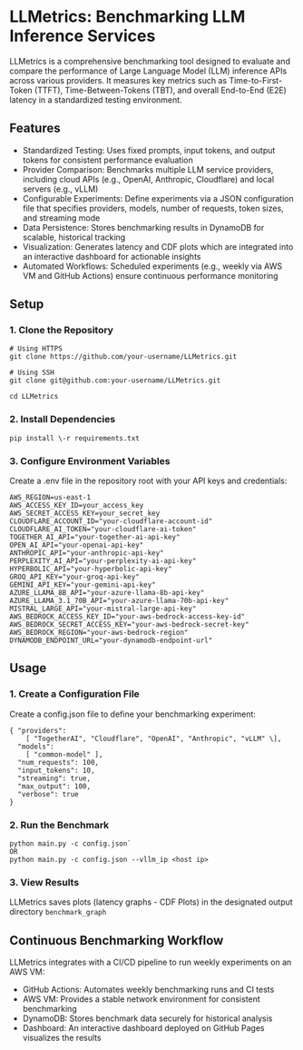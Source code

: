 # **LLMetrics: Benchmarking LLM Inference Services**

LLMetrics is a comprehensive benchmarking tool designed to evaluate and compare the performance of Large Language Model (LLM) inference APIs across various providers. It measures key metrics such as Time-to-First-Token (TTFT), Time-Between-Tokens (TBT), and overall End-to-End (E2E) latency in a standardized testing environment.

## **Features**

* Standardized Testing: Uses fixed prompts, input tokens, and output tokens for consistent performance evaluation
* Provider Comparison: Benchmarks multiple LLM service providers, including cloud APIs (e.g., OpenAI, Anthropic, Cloudflare) and local servers (e.g., vLLM)
* Configurable Experiments: Define experiments via a JSON configuration file that specifies providers, models, number of requests, token sizes, and streaming mode
* Data Persistence: Stores benchmarking results in DynamoDB for scalable, historical tracking
* Visualization: Generates latency and CDF plots which are integrated into an interactive dashboard for actionable insights
* Automated Workflows: Scheduled experiments (e.g., weekly via AWS VM and GitHub Actions) ensure continuous performance monitoring

## **Setup**

### **1. Clone the Repository**

```
# Using HTTPS
git clone https://github.com/your-username/LLMetrics.git

# Using SSH
git clone git@github.com:your-username/LLMetrics.git

cd LLMetrics
```

### **2\. Install Dependencies**

`pip install \-r requirements.txt`

### **3\. Configure Environment Variables**

Create a .env file in the repository root with your API keys and credentials:

```
AWS_REGION=us-east-1
AWS_ACCESS_KEY_ID=your_access_key
AWS_SECRET_ACCESS_KEY=your_secret_key
CLOUDFLARE_ACCOUNT_ID="your-cloudflare-account-id"
CLOUDFLARE_AI_TOKEN="your-cloudflare-ai-token"
TOGETHER_AI_API="your-together-ai-api-key"
OPEN_AI_API="your-openai-api-key"
ANTHROPIC_API="your-anthropic-api-key"
PERPLEXITY_AI_API="your-perplexity-ai-api-key"
HYPERBOLIC_API="your-hyperbolic-api-key"
GROQ_API_KEY="your-groq-api-key"
GEMINI_API_KEY="your-gemini-api-key"
AZURE_LLAMA_8B_API="your-azure-llama-8b-api-key"
AZURE_LLAMA_3.1_70B_API="your-azure-llama-70b-api-key"
MISTRAL_LARGE_API="your-mistral-large-api-key"
AWS_BEDROCK_ACCESS_KEY_ID="your-aws-bedrock-access-key-id"
AWS_BEDROCK_SECRET_ACCESS_KEY="your-aws-bedrock-secret-key"
AWS_BEDROCK_REGION="your-aws-bedrock-region"
DYNAMODB_ENDPOINT_URL="your-dynamodb-endpoint-url"
```

## **Usage**

### **1. Create a Configuration File**

Create a config.json file to define your benchmarking experiment:
```
{ "providers": 
    [ "TogetherAI", "Cloudflare", "OpenAI", "Anthropic", "vLLM" \], 
  "models": 
    [ "common-model" ], 
  "num_requests": 100, 
  "input_tokens": 10, 
  "streaming": true, 
  "max_output": 100, 
  "verbose": true
}
```
### **2. Run the Benchmark**

```
python main.py -c config.json`
OR
python main.py -c config.json --vllm_ip <host ip>
```

### **3. View Results**

LLMetrics saves plots (latency graphs - CDF Plots) in the designated output directory `benchmark_graph`

## **Continuous Benchmarking Workflow**

LLMetrics integrates with a CI/CD pipeline to run weekly experiments on an AWS VM:

* GitHub Actions: Automates weekly benchmarking runs and CI tests  
* AWS VM: Provides a stable network environment for consistent benchmarking  
* DynamoDB: Stores benchmark data securely for historical analysis  
* Dashboard: An interactive dashboard deployed on GitHub Pages visualizes the results

